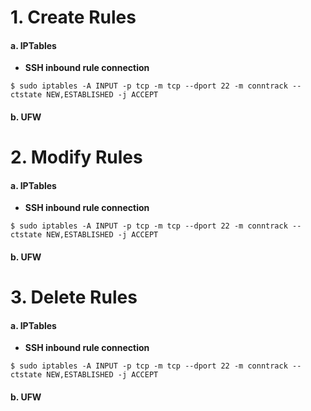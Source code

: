 # 1. Create Rules

#### a. IPTables

* **SSH inbound rule connection**

`$ sudo iptables -A INPUT -p tcp -m tcp --dport 22 -m conntrack --ctstate NEW,ESTABLISHED -j ACCEPT`

#### b. UFW

# 2. Modify Rules

#### a. IPTables

* **SSH inbound rule connection**

`$ sudo iptables -A INPUT -p tcp -m tcp --dport 22 -m conntrack --ctstate NEW,ESTABLISHED -j ACCEPT`

#### b. UFW

# 3. Delete Rules

#### a. IPTables

* **SSH inbound rule connection**

`$ sudo iptables -A INPUT -p tcp -m tcp --dport 22 -m conntrack --ctstate NEW,ESTABLISHED -j ACCEPT`

#### b. UFW